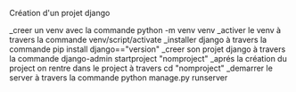 Création d'un projet django

_creer un venv avec la commande python -m venv venv
_activer le venv à travers la commande venv/script/activate
_installer django à travers la commande pip install django=="version"
_creer son projet django à travers la commande django-admin startproject "nomproject"
_aprés la création du project on rentre dans le project à travers cd "nomproject"
_demarrer le server à travers la commande python manage.py runserver


